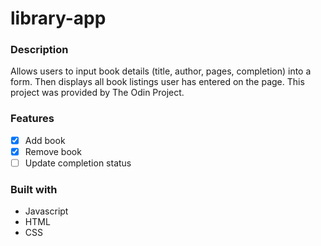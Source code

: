 # library-app

### Description
Allows users to input book details (title, author, pages, completion) into a form. Then displays all book listings user has entered on the page. This project was provided by The Odin Project.

### Features
- [x] Add book
- [X] Remove book 
- [ ] Update completion status

### Built with
- Javascript
- HTML
- CSS
